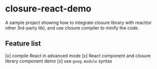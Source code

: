 # closure-react-demo

A sample project showing how to integrate closure library with react(or other 3rd-party lib), and use closure compiler to minify the code.

## Feature list

[x] compile React in advanced mode
[x] React component and closure library component demo
[x] use `goog.module` syntax